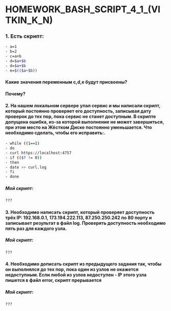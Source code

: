 # HOMEWORK_BASH_SCRIPT_4_1_(VITKIN_K_N)

### 1. Есть скрипт:
```bash
- a=1
- b=2
- c=a+b
- d=$a+$b
- d=$a+$b
- e=$(($a+$b))
```
#### Какие значения переменным c,d,e будут присвоены?
#### Почему?



#### 2. На нашем локальном сервере упал сервис и мы написали скрипт, который постоянно проверяет его доступность, записывая дату проверок до тех пор, пока сервис не станет доступным. В скрипте допущена ошибка, из-за которой выполнение не может завершиться, при этом место на Жёстком Диске постоянно уменьшается. Что необходимо сделать, чтобы его исправить:.
```bash
- while ((1==1)
- do
- curl https://localhost:4757
- if (($? != 0))
- then
- date >> curl.log
- fi
- done
```
##### Мой скрипт:
```bash
???
```

#### 3. Необходимо написать скрипт, который проверяет доступность трёх IP: 192.168.0.1, 173.194.222.113, 87.250.250.242 по 80 порту и записывает результат в файл log. Проверять доступность необходимо пять раз для каждого узла.
##### Мой скрипт:
```bash
???
```


#### 4. Необходимо дописать скрипт из предыдущего задания так, чтобы он выполнялся до тех пор, пока один из узлов не окажется недоступным. Если любой из узлов недоступен - IP этого узла пишется в файл error, скрипт прерывается
##### Мой скрипт:
```bash
???
```




